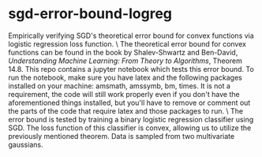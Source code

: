 # sgd-error-bound-logreg
Empirically verifying SGD's theoretical error bound for convex functions via logistic regression loss function. \ 
The theoretical error bound for convex functions can be found in the book by Shalev-Shwartz and Ben-David, *Understanding Machine Learning: From Theory to Algorithms*, Theorem 14.8. This repo contains a jupyter notebook which tests this error bound. To run the notebook, make sure you have latex and the following packages installed on your machine: amsmath, amssymb, bm, times. It is not a requirement, the code will still work properly even if you don't have the aforementioned things installed, but you'll have to remove or comment out the parts of the code that require latex and those packages to run. \ 
The error bound is tested by training a binary logistic regression classifier using SGD. The loss function of this classifier is convex, allowing us to utilize the previously mentioned theorem. Data is sampled from two multivariate gaussians. 
